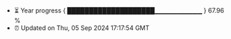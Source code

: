 - ⏳ Year progress { ████████████████████▁▁▁▁▁▁▁▁▁▁ } 67.96 %
- ⏰ Updated on Thu, 05 Sep 2024 17:17:54 GMT

